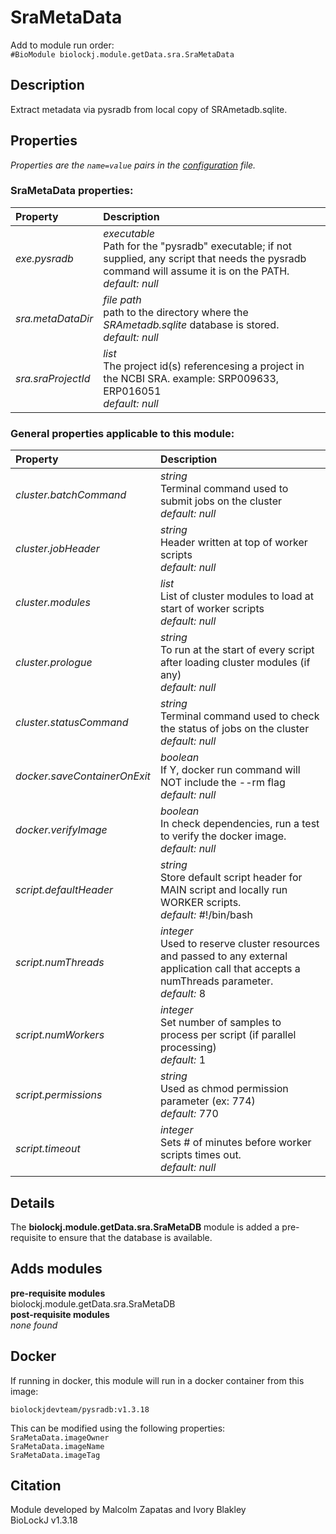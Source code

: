 # SraMetaData
Add to module run order:                    
`#BioModule biolockj.module.getData.sra.SraMetaData`

## Description 
Extract metadata via pysradb from local copy of SRAmetadb.sqlite.

## Properties 
*Properties are the `name=value` pairs in the [configuration](../../../Configuration#properties) file.*                   

### SraMetaData properties: 
| Property| Description |
| :--- | :--- |
| *exe.pysradb* | _executable_ <br>Path for the "pysradb" executable; if not supplied, any script that needs the pysradb command will assume it is on the PATH.<br>*default:*  *null* |
| *sra.metaDataDir* | _file path_ <br>path to the directory where the *SRAmetadb.sqlite* database is stored.<br>*default:*  *null* |
| *sra.sraProjectId* | _list_ <br>The project id(s) referencesing a project in the NCBI SRA. example: SRP009633, ERP016051<br>*default:*  *null* |

### General properties applicable to this module: 
| Property| Description |
| :--- | :--- |
| *cluster.batchCommand* | _string_ <br>Terminal command used to submit jobs on the cluster<br>*default:*  *null* |
| *cluster.jobHeader* | _string_ <br>Header written at top of worker scripts<br>*default:*  *null* |
| *cluster.modules* | _list_ <br>List of cluster modules to load at start of worker scripts<br>*default:*  *null* |
| *cluster.prologue* | _string_ <br>To run at the start of every script after loading cluster modules (if any)<br>*default:*  *null* |
| *cluster.statusCommand* | _string_ <br>Terminal command used to check the status of jobs on the cluster<br>*default:*  *null* |
| *docker.saveContainerOnExit* | _boolean_ <br>If Y, docker run command will NOT include the --rm flag<br>*default:*  *null* |
| *docker.verifyImage* | _boolean_ <br>In check dependencies, run a test to verify the docker image.<br>*default:*  *null* |
| *script.defaultHeader* | _string_ <br>Store default script header for MAIN script and locally run WORKER scripts.<br>*default:*  #!/bin/bash |
| *script.numThreads* | _integer_ <br>Used to reserve cluster resources and passed to any external application call that accepts a numThreads parameter.<br>*default:*  8 |
| *script.numWorkers* | _integer_ <br>Set number of samples to process per script (if parallel processing)<br>*default:*  1 |
| *script.permissions* | _string_ <br>Used as chmod permission parameter (ex: 774)<br>*default:*  770 |
| *script.timeout* | _integer_ <br>Sets # of minutes before worker scripts times out.<br>*default:*  *null* |

## Details 
The **biolockj.module.getData.sra.SraMetaDB** module is added a pre-requisite to ensure that the database is available.

## Adds modules 
**pre-requisite modules**                    
biolockj.module.getData.sra.SraMetaDB                   
**post-requisite modules**                    
*none found*                   

## Docker 
If running in docker, this module will run in a docker container from this image:<br>
```
biolockjdevteam/pysradb:v1.3.18
```
This can be modified using the following properties:<br>
`SraMetaData.imageOwner`<br>
`SraMetaData.imageName`<br>
`SraMetaData.imageTag`<br>

## Citation 
Module developed by Malcolm Zapatas and Ivory Blakley                   
BioLockJ v1.3.18


